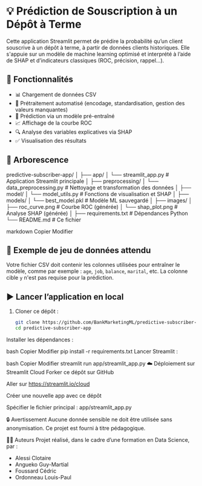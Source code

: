 # 💡 Prédiction de Souscription à un Dépôt à Terme

Cette application Streamlit permet de prédire la probabilité qu’un client souscrive à un dépôt à terme, à partir de données clients historiques. Elle s'appuie sur un modèle de machine learning optimisé et interprété à l’aide de SHAP et d’indicateurs classiques (ROC, précision, rappel...).

## 🚀 Fonctionnalités

- 📊 Chargement de données CSV
- 🧹 Prétraitement automatisé (encodage, standardisation, gestion des valeurs manquantes)
- 🤖 Prédiction via un modèle pré-entraîné
- 📈 Affichage de la courbe ROC
- 🔍 Analyse des variables explicatives via SHAP
- ✅ Visualisation des résultats

## 📂 Arborescence

predictive-subscriber-app/
│
├── app/
│ └── streamlit_app.py # Application Streamlit principale
│
├── preprocessing/
│ └── data_preprocessing.py # Nettoyage et transformation des données
│
├── model/
│ └── model_utils.py # Fonctions de visualisation et SHAP
│
├── models/
│ └── best_model.pkl # Modèle ML sauvegardé
│
├── images/
│ ├── roc_curve.png # Courbe ROC (générée)
│ └── shap_plot.png # Analyse SHAP (générée)
│
├── requirements.txt # Dépendances Python
└── README.md # Ce fichier

markdown
Copier
Modifier

## 📌 Exemple de jeu de données attendu

Votre fichier CSV doit contenir les colonnes utilisées pour entraîner le modèle, comme par exemple : `age`, `job`, `balance`, `marital`, etc. La colonne cible `y` n'est pas requise pour la prédiction.

## ▶️ Lancer l’application en local

1. Cloner ce dépôt :
   ```bash
   git clone https://github.com/BankMarketingML/predictive-subscriber-app.git
   cd predictive-subscriber-app
Installer les dépendances :

bash
Copier
Modifier
pip install -r requirements.txt
Lancer Streamlit :

bash
Copier
Modifier
streamlit run app/streamlit_app.py
☁️ Déploiement sur Streamlit Cloud
Forker ce dépôt sur GitHub

Aller sur https://streamlit.io/cloud

Créer une nouvelle app avec ce dépôt

Spécifier le fichier principal : app/streamlit_app.py

🔒 Avertissement
Aucune donnée sensible ne doit être utilisée sans anonymisation. Ce projet est fourni à titre pédagogique.

👨‍💻 Auteurs
Projet réalisé, dans le cadre d’une formation en Data Science, par :
- Alessi Clotaire
- Angueko Guy-Martial
- Foussard Cédric
- Ordonneau Louis-Paul